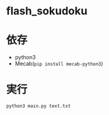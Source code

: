 # flash_sokudoku

# 依存
- python3
- Mecab(`pip install mecab-python3`)

# 実行
`python3 main.py text.txt`
